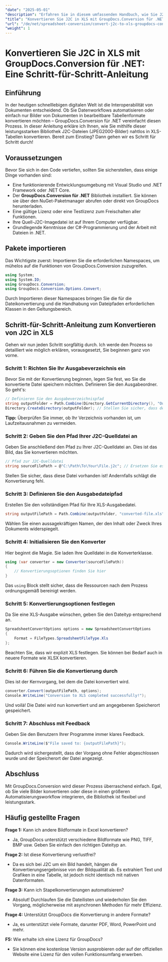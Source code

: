 ```yaml
---
"date": "2025-05-01"
"description": "Erfahren Sie in diesem umfassenden Handbuch, wie Sie J2C-Dateien mit GroupDocs.Conversion für .NET nahtlos in das Excel-Format konvertieren."
"title": "Konvertieren Sie J2C in XLS mit GroupDocs.Conversion für .NET – Eine Schritt-für-Schritt-Anleitung"
"url": "/de/net/spreadsheet-conversion/convert-j2c-to-xls-groupdocs-conversion-net/"
"weight": 1
---
```


# Konvertieren Sie J2C in XLS mit GroupDocs.Conversion für .NET: Eine Schritt-für-Schritt-Anleitung

## Einführung

In der heutigen schnelllebigen digitalen Welt ist die Interoperabilität von Dokumenten entscheidend. Ob Sie Datenworkflows automatisieren oder einfach nur Bilder von Dokumenten in bearbeitbare Tabellenformate konvertieren möchten – GroupDocs.Conversion für .NET vereinfacht diesen Prozess. In dieser Anleitung erkläre ich Ihnen, wie Sie mithilfe dieser leistungsstarken Bibliothek J2C-Dateien (JPEG2000-Bilder) nahtlos in XLS-Tabellen konvertieren. Bereit zum Einstieg? Dann gehen wir es Schritt für Schritt durch!


## Voraussetzungen

Bevor Sie sich in den Code vertiefen, sollten Sie sicherstellen, dass einige Dinge vorhanden sind:
- Eine funktionierende Entwicklungsumgebung mit Visual Studio und .NET Framework oder .NET Core.
- Der **GroupDocs.Conversion für .NET** Bibliothek installiert. Sie können sie über den NuGet-Paketmanager abrufen oder direkt von GroupDocs herunterladen.
- Eine gültige Lizenz oder eine Testlizenz zum Freischalten aller Funktionen.
- Ihre Quell-J2C-Imagedatei ist auf Ihrem Computer verfügbar.
- Grundlegende Kenntnisse der C#-Programmierung und der Arbeit mit Dateien in .NET.


## Pakete importieren

Das Wichtigste zuerst: Importieren Sie die erforderlichen Namespaces, um mühelos auf die Funktionen von GroupDocs.Conversion zuzugreifen.

```csharp
using System;
using System.IO;
using GroupDocs.Conversion;
using GroupDocs.Conversion.Options.Convert;
```

Durch Importieren dieser Namespaces bringen Sie die für die Dateikonvertierung und die Handhabung von Dateipfaden erforderlichen Klassen in den Geltungsbereich.


## Schritt-für-Schritt-Anleitung zum Konvertieren von J2C in XLS

Gehen wir nun jeden Schritt sorgfältig durch. Ich werde den Prozess so detailliert wie möglich erklären, vorausgesetzt, Sie beginnen ganz von vorne.


### Schritt 1: Richten Sie Ihr Ausgabeverzeichnis ein

Bevor Sie mit der Konvertierung beginnen, legen Sie fest, wo Sie die konvertierte Datei speichern möchten. Definieren Sie den Ausgabeordner. So geht's:

```csharp
// Definieren Sie den Ausgabeverzeichnispfad
string outputFolder = Path.Combine(Directory.GetCurrentDirectory(), "Output");
Directory.CreateDirectory(outputFolder); // Stellen Sie sicher, dass der Ausgabeordner vorhanden ist
```

**Tipp:** Überprüfen Sie immer, ob Ihr Verzeichnis vorhanden ist, um Laufzeitausnahmen zu vermeiden. 


### Schritt 2: Geben Sie den Pfad Ihrer J2C-Quelldatei an

Geben Sie anschließend den Pfad zu Ihrer J2C-Quelldatei an. Dies ist das Bild, das Sie konvertieren möchten.

```csharp
// Pfad zur J2C-Quelldatei
string sourceFilePath = @"C:\Path\To\Your\File.j2c"; // Ersetzen Sie es durch Ihren tatsächlichen Dateipfad
```

Stellen Sie sicher, dass diese Datei vorhanden ist! Andernfalls schlägt die Konvertierung fehl.


### Schritt 3: Definieren Sie den Ausgabedateipfad

Erstellen Sie den vollständigen Pfad für Ihre XLS-Ausgabedatei.

```csharp
string outputFilePath = Path.Combine(outputFolder, "converted-file.xls");
```

Wählen Sie einen aussagekräftigen Namen, der den Inhalt oder Zweck Ihres Dokuments widerspiegelt.


### Schritt 4: Initialisieren Sie den Konverter

Hier beginnt die Magie. Sie laden Ihre Quelldatei in die Konverterklasse.

```csharp
using (var converter = new Converter(sourceFilePath))
{
    // Konvertierungsoptionen finden Sie hier
}
```

Das `using` Block stellt sicher, dass die Ressourcen nach dem Prozess ordnungsgemäß bereinigt werden.


### Schritt 5: Konvertierungsoptionen festlegen

Da Sie eine XLS-Ausgabe wünschen, geben Sie den Dateityp entsprechend an.

```csharp
SpreadsheetConvertOptions options = new SpreadsheetConvertOptions
{
    Format = FileTypes.SpreadsheetFileType.Xls
};
```

Beachten Sie, dass wir explizit XLS festlegen. Sie können bei Bedarf auch in neuere Formate wie XLSX konvertieren.


### Schritt 6: Führen Sie die Konvertierung durch

Dies ist der Kernvorgang, bei dem die Datei konvertiert wird.

```csharp
converter.Convert(outputFilePath, options);
Console.WriteLine("Conversion to XLS completed successfully!");
```

Und voilà! Die Datei wird nun konvertiert und am angegebenen Speicherort gespeichert.


### Schritt 7: Abschluss mit Feedback

Geben Sie den Benutzern Ihrer Programme immer klares Feedback.

```csharp
Console.WriteLine($"File saved to: {outputFilePath}");
```

Dadurch wird sichergestellt, dass der Vorgang ohne Fehler abgeschlossen wurde und der Speicherort der Datei angezeigt.

## Abschluss

Mit GroupDocs.Conversion wird dieser Prozess überraschend einfach. Egal, ob Sie viele Bilder konvertieren oder diese in einen größeren Automatisierungsworkflow integrieren, die Bibliothek ist flexibel und leistungsstark.

## Häufig gestellte Fragen

**Frage 1:** Kann ich andere Bildformate in Excel konvertieren?  

- Ja, GroupDocs unterstützt verschiedene Bildformate wie PNG, TIFF, BMP usw. Geben Sie einfach den richtigen Dateityp an.

**Frage 2:** Ist diese Konvertierung verlustfrei?  

- Da es sich bei J2C um ein Bild handelt, hängen die Konvertierungsergebnisse von der Bildqualität ab. Es extrahiert Text und Grafiken in eine Tabelle, ist jedoch nicht identisch mit nativen Datenformaten.

**Frage 3:** Kann ich Stapelkonvertierungen automatisieren?  

- Absolut! Durchlaufen Sie die Dateilisten und wiederholen Sie den Vorgang, möglicherweise mit asynchronen Methoden für mehr Effizienz.

**Frage 4:** Unterstützt GroupDocs die Konvertierung in andere Formate?  

- Ja, es unterstützt viele Formate, darunter PDF, Word, PowerPoint und mehr.

**F5:** Wie erhalte ich eine Lizenz für GroupDocs?  

- Sie können eine kostenlose Version ausprobieren oder auf der offiziellen Website eine Lizenz für den vollen Funktionsumfang erwerben.